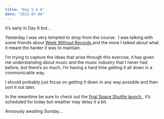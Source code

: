 ```yaml
---
title: "Day 5 & 6"
date: "2011-07-08"
---
```


<div class="content">
<p>It’s early in Day 6 but…</p>
<p>Yesterday I was very tempted to stray from the course.  I was talking with
some friends about <a href="http://jasongullickson.posterous.com/a-week-without-records" target="_blank"> Week Without Records
</a> and the more I
talked about what it meant the harder it was to maintain.</p>
<p>I’m trying to capture the ideas that arise through this exercise, it has given
me understanding about music and the music industry that I never had before,
but there’s so much, I’m having a hard time getting it all down in a
communicable way.</p>
<p>I should probably just focus on getting it down in any way possible and then
sort it out later.</p>
<p>In the meantime be sure to check out the <a href="http://www.space.com/12046-nasa-space-shuttle-final-flight-atlantis-
sts135.html" target="_blank"> final Space Shuttle launch
</a> , it’s scheduled for today but weather may delay it a bit.</p>
<p>Anxiously awaiting Sunday…</p>
</div>
